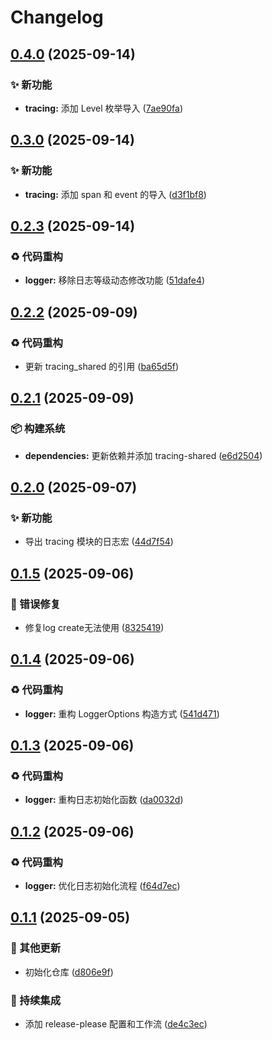 # Changelog

## [0.4.0](https://github.com/Puniyu/logger/compare/v0.3.0...v0.4.0) (2025-09-14)


### ✨ 新功能

* **tracing:** 添加 Level 枚举导入 ([7ae90fa](https://github.com/Puniyu/logger/commit/7ae90fa59afaf3849fa525c30e5df8b86b26f553))

## [0.3.0](https://github.com/Puniyu/logger/compare/v0.2.3...v0.3.0) (2025-09-14)


### ✨ 新功能

* **tracing:** 添加 span 和 event 的导入 ([d3f1bf8](https://github.com/Puniyu/logger/commit/d3f1bf82e8b02c2b56b3353ba830e37eb63b49d3))

## [0.2.3](https://github.com/Puniyu/logger/compare/v0.2.2...v0.2.3) (2025-09-14)


### ♻️ 代码重构

* **logger:** 移除日志等级动态修改功能 ([51dafe4](https://github.com/Puniyu/logger/commit/51dafe4e90e81769eabe8abd81b6754fb16903c9))

## [0.2.2](https://github.com/Puniyu/logger/compare/v0.2.1...v0.2.2) (2025-09-09)


### ♻️ 代码重构

* 更新 tracing_shared 的引用 ([ba65d5f](https://github.com/Puniyu/logger/commit/ba65d5fb64dcbabcef370161b33f83e6ce415ec4))

## [0.2.1](https://github.com/Puniyu/logger/compare/v0.2.0...v0.2.1) (2025-09-09)


### 📦️ 构建系统

* **dependencies:** 更新依赖并添加 tracing-shared ([e6d2504](https://github.com/Puniyu/logger/commit/e6d2504cec9c0e3f0c28bc95b0f9abb72f35b4f3))

## [0.2.0](https://github.com/Puniyu/logger/compare/v0.1.5...v0.2.0) (2025-09-07)


### ✨ 新功能

* 导出 tracing 模块的日志宏 ([44d7f54](https://github.com/Puniyu/logger/commit/44d7f5400cf7286213a675b8440beb2de7c89e73))

## [0.1.5](https://github.com/Puniyu/logger/compare/v0.1.4...v0.1.5) (2025-09-06)


### 🐛 错误修复

* 修复log create无法使用 ([8325419](https://github.com/Puniyu/logger/commit/83254198e1a4234fbbb26aeaf73e8de44b31eed5))

## [0.1.4](https://github.com/Puniyu/logger/compare/v0.1.3...v0.1.4) (2025-09-06)


### ♻️ 代码重构

* **logger:** 重构 LoggerOptions 构造方式 ([541d471](https://github.com/Puniyu/logger/commit/541d471dcdd409bdfd2dffe8d3dd8c5e3463b34b))

## [0.1.3](https://github.com/Puniyu/logger/compare/v0.1.2...v0.1.3) (2025-09-06)


### ♻️ 代码重构

* **logger:** 重构日志初始化函数 ([da0032d](https://github.com/Puniyu/logger/commit/da0032d3c679301e3ee9a514dd8b25e133fcf80d))

## [0.1.2](https://github.com/Puniyu/logger/compare/v0.1.1...v0.1.2) (2025-09-06)


### ♻️ 代码重构

* **logger:** 优化日志初始化流程 ([f64d7ec](https://github.com/Puniyu/logger/commit/f64d7ecc90b15398b759b850cef72bc7dec59cdb))

## [0.1.1](https://github.com/Puniyu/logger/compare/v0.1.0...v0.1.1) (2025-09-05)


### 🔧 其他更新

* 初始化仓库 ([d806e9f](https://github.com/Puniyu/logger/commit/d806e9f794d960f7642af3cf527ad8ae3f2f963c))


### 🎡 持续集成

* 添加 release-please 配置和工作流 ([de4c3ec](https://github.com/Puniyu/logger/commit/de4c3ec74a3cbd5b674b534834bda0e1d5f7b190))
